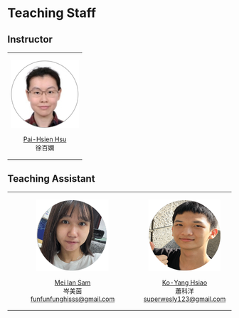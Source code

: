 Teaching Staff
============================
 
## Instructor

<table border='0' >
        <tr>
            <td style="text-align:center">

![PHHsu](/images/portrait-PHHsu.png)

<a href="http://phys.site.nthu.edu.tw/p/406-1335-107514,r3581.php?Lang=zh-tw">Pai-Hsien Hsu</a>
<br>
徐百嫻
</td>

</tr>
</table>


## Teaching Assistant

<table border='0'>
        <tr>
            <td style="text-align:center" width="300">

![MISam](/images/MISam.png)

<a href="funfunfunghisss@gmail.com"><u>Mei Ian Sam</u></a>
<br>
岑美茵
<br>
funfunfunghisss@gmail.com
</td>
            
<td style="text-align:center" width="200">

![KYHsiao](/images/KYHsiao.png)

<a href="superwesly123@gmail.com"><u>Ko-Yang Hsiao</u></a>
<br>
蕭科洋
<br>
superwesly123@gmail.com
</td>
        </tr>
</table>
